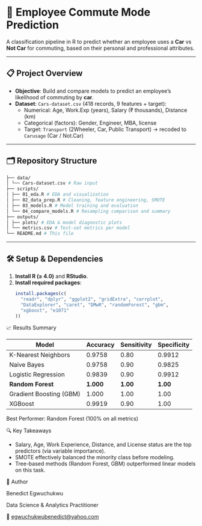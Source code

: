 # 🚗 Employee Commute Mode Prediction

A classification pipeline in R to predict whether an employee uses a **Car** vs **Not Car** for commuting, based on their personal and professional attributes.

---

## 📋 Project Overview

- **Objective**: Build and compare models to predict an employee’s likelihood of commuting by **car**.  
- **Dataset**: `Cars-dataset.csv` (418 records, 9 features + target):
  - Numerical: Age, Work.Exp (years), Salary (₹ thousands), Distance (km)  
  - Categorical (factors): Gender, Engineer, MBA, license  
  - Target: `Transport` (2Wheeler, Car, Public Transport) → recoded to `Carusage` (Car / Not.Car)  

---

## 🗂️ Repository Structure
```bash
├── data/
│ └── Cars-dataset.csv # Raw input
├── scripts/
│ ├── 01_eda.R # EDA and visualization
│ ├── 02_data_prep.R # Cleaning, feature engineering, SMOTE
│ ├── 03_models.R # Model training and evaluation
│ └── 04_compare_models.R # Resampling comparison and summary
├── outputs/
│ ├── plots/ # EDA & model diagnostic plots
│ └── metrics.csv # Test-set metrics per model
└── README.md # This file
```
---

## 🛠️ Setup & Dependencies

1. **Install R (≥ 4.0)** and **RStudio**.  
2. **Install required packages**:
   ```r
   install.packages(c(
     "readr", "dplyr", "ggplot2", "gridExtra", "corrplot",
     "DataExplorer", "caret", "DMwR", "randomForest", "gbm",
     "xgboost", "e1071"
   ))

📈 Results Summary

| Model                   | Accuracy  | Sensitivity | Specificity |
| ----------------------- | --------- | ----------- | ----------- |
| K-Nearest Neighbors     | 0.9758    | 0.80        | 0.9912      |
| Naive Bayes             | 0.9758    | 0.90        | 0.9825      |
| Logistic Regression     | 0.9839    | 0.90        | 0.9912      |
| **Random Forest**       | **1.000** | **1.00**    | **1.00**    |
| Gradient Boosting (GBM) | 1.000     | 1.00        | 1.00        |
| XGBoost                 | 0.9919    | 0.90        | 1.00        |

Best Performer: Random Forest (100% on all metrics)

🔍 Key Takeaways
- Salary, Age, Work Experience, Distance, and License status are the top predictors (via variable importance).
- SMOTE effectively balanced the minority class before modeling.
- Tree-based methods (Random Forest, GBM) outperformed linear models on this task.


👤 Author

Benedict Egwuchukwu

Data Science & Analytics Practitioner

📧 egwuchukwubenedict@yahoo.com




